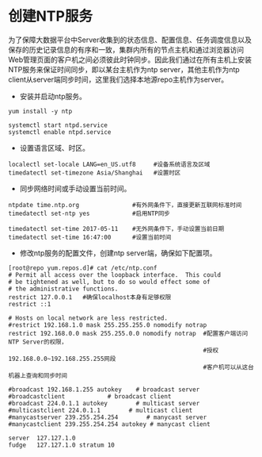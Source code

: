 # 创建NTP服务

为了保障大数据平台中Server收集到的状态信息、配置信息、任务调度信息以及保存的历史记录信息的有序和一致，集群内所有的节点主机和通过浏览器访问Web管理页面的客户机之间必须彼此时钟同步。因此我们通过在所有主机上安装NTP服务来保证时间同步，即以某台主机作为ntp server，其他主机作为ntp client从server端同步时间，这里我们选择本地源repo主机作为server。

* 安装并启动ntp服务。

```
yum install -y ntp

systemctl start ntpd.service
systemctl enable ntpd.service
```

* 设置语言区域、时区。

```
localectl set-locale LANG=en_US.utf8     #设备系统语言及区域
timedatectl set-timezone Asia/Shanghai   #设置时区
```

* 同步网络时间或手动设置当前时间。

```
ntpdate time.ntp.org               #有外网条件下，直接更新互联网标准时间
timedatectl set-ntp yes            #启用NTP同步

timedatectl set-time 2017-05-11    #无外网条件下，手动设置当前日期
timedatectl set-time 16:47:00      #设置当前时间
```

* 修改ntp服务的配置文件，创建ntp server端，确保如下配置项。

```
[root@repo yum.repos.d]# cat /etc/ntp.conf 
# Permit all access over the loopback interface.  This could
# be tightened as well, but to do so would effect some of
# the administrative functions.
restrict 127.0.0.1   #确保localhost本身有足够权限
restrict ::1

# Hosts on local network are less restricted.
#restrict 192.168.1.0 mask 255.255.255.0 nomodify notrap
restrict 192.168.0.0 mask 255.255.0.0 nomodify notrap  #配置客户端访问NTP Server的权限，
                                                       #授权192.168.0.0~192.168.255.255网段
                                                       #客户机可以从这台机器上查询和同步时间

#broadcast 192.168.1.255 autokey    # broadcast server
#broadcastclient            # broadcast client
#broadcast 224.0.1.1 autokey        # multicast server
#multicastclient 224.0.1.1        # multicast client
#manycastserver 239.255.254.254        # manycast server
#manycastclient 239.255.254.254 autokey # manycast client

server  127.127.1.0
fudge   127.127.1.0 stratum 10
```



